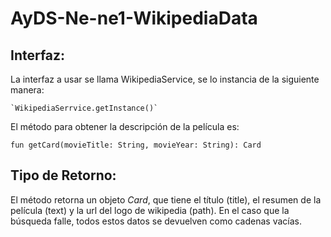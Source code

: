 # AyDS-Ne-ne1-WikipediaData

## Interfaz:
La interfaz a usar se llama WikipediaService, se lo instancia de la siguiente manera: 

    `WikipediaSerrvice.getInstance()`

El método para obtener la descripción de la película es: 

    fun getCard(movieTitle: String, movieYear: String): Card

## Tipo de Retorno:
El método retorna un objeto *Card*, que tiene el título (title), el resumen de la película (text) y la url del logo de wikipedia (path).
En el caso que la búsqueda falle, todos estos datos se devuelven como cadenas vacías. 
